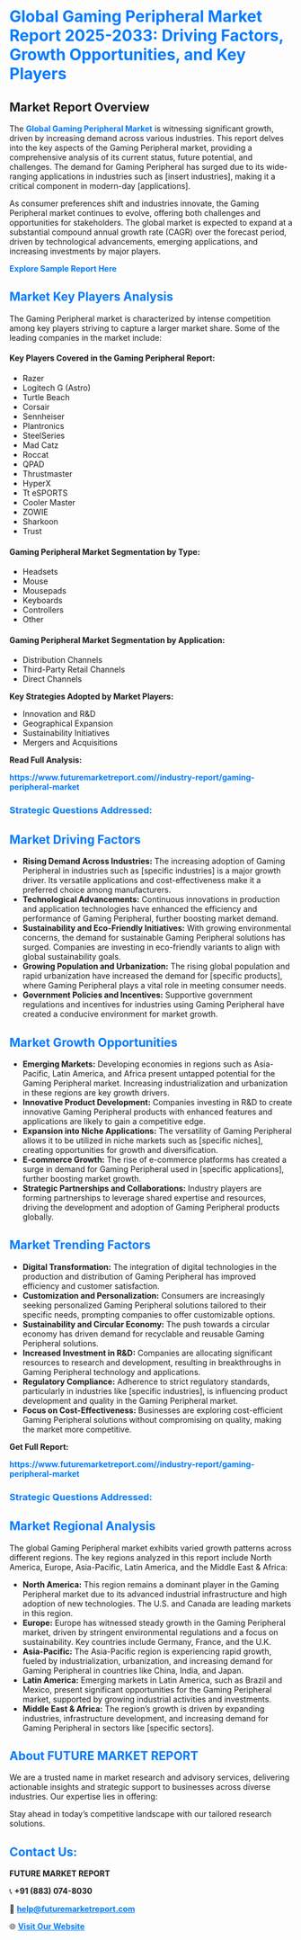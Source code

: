 <h1 style="color: #007BFF;">Global Gaming Peripheral Market Report 2025-2033: Driving Factors, Growth Opportunities, and Key Players</h1>

<section id="overview">
<h2>Market Report Overview</h2>
<p>The <a href="https://www.futuremarketreport.com//industry-report/gaming-peripheral-market" style="color: #007BFF; text-decoration: none;"><strong>Global Gaming Peripheral Market</strong></a> is witnessing significant growth, driven by increasing demand across various industries. This report delves into the key aspects of the Gaming Peripheral market, providing a comprehensive analysis of its current status, future potential, and challenges. The demand for Gaming Peripheral has surged due to its wide-ranging applications in industries such as [insert industries], making it a critical component in modern-day [applications].</p>
<p>As consumer preferences shift and industries innovate, the Gaming Peripheral market continues to evolve, offering both challenges and opportunities for stakeholders. The global market is expected to expand at a substantial compound annual growth rate (CAGR) over the forecast period, driven by technological advancements, emerging applications, and increasing investments by major players.</p>
</section>

<section id="overview">
<p><a href="https://www.futuremarketreport.com//request-sample/reportId=51633" style="color: #007BFF; text-decoration: none;"><strong>Explore Sample Report Here</strong></a></p>
</section>

<section id="key-players">
<h2 style="color: #007BFF;">Market Key Players Analysis</h2>
<p>The Gaming Peripheral market is characterized by intense competition among key players striving to capture a larger market share. Some of the leading companies in the market include:</p>
<h4>Key Players Covered in the Gaming Peripheral Report:</h4>
<ul><li>Razer</li><li>Logitech G (Astro)</li><li>Turtle Beach</li><li>Corsair</li><li>Sennheiser</li><li>Plantronics</li><li>SteelSeries</li><li>Mad Catz</li><li>Roccat</li><li>QPAD</li><li>Thrustmaster</li><li>HyperX</li><li>Tt eSPORTS</li><li>Cooler Master</li><li>ZOWIE</li><li>Sharkoon</li><li>Trust</li></ul>
<h4>Gaming Peripheral Market Segmentation by Type:</h4>
<ul><li>Headsets</li><li>Mouse</li><li>Mousepads</li><li>Keyboards</li><li>Controllers</li><li>Other</li></ul>

<h4>Gaming Peripheral Market Segmentation by Application:</h4>
<ul><li>Distribution Channels</li><li>Third-Party Retail Channels</li><li>Direct Channels</li></ul>
<p><strong>Key Strategies Adopted by Market Players:</strong></p>
<ul>
<li>Innovation and R&D</li>
<li>Geographical Expansion</li>
<li>Sustainability Initiatives</li>
<li>Mergers and Acquisitions</li>
</ul>
</section>

<section>
<p><strong>Read Full Analysis: </strong></p><a href="https://www.futuremarketreport.com//industry-report/gaming-peripheral-market" style="color: #007BFF; text-decoration: none;"><strong>https://www.futuremarketreport.com//industry-report/gaming-peripheral-market</strong></a>
<h3 style="color: #007BFF;">Strategic Questions Addressed:</h3>
</section>

<section id="driving-factors">
<h2 style="color: #007BFF;">Market Driving Factors</h2>
<ul>
<li><strong>Rising Demand Across Industries:</strong> The increasing adoption of Gaming Peripheral in industries such as [specific industries] is a major growth driver. Its versatile applications and cost-effectiveness make it a preferred choice among manufacturers.</li>
<li><strong>Technological Advancements:</strong> Continuous innovations in production and application technologies have enhanced the efficiency and performance of Gaming Peripheral, further boosting market demand.</li>
<li><strong>Sustainability and Eco-Friendly Initiatives:</strong> With growing environmental concerns, the demand for sustainable Gaming Peripheral solutions has surged. Companies are investing in eco-friendly variants to align with global sustainability goals.</li>
<li><strong>Growing Population and Urbanization:</strong> The rising global population and rapid urbanization have increased the demand for [specific products], where Gaming Peripheral plays a vital role in meeting consumer needs.</li>
<li><strong>Government Policies and Incentives:</strong> Supportive government regulations and incentives for industries using Gaming Peripheral have created a conducive environment for market growth.</li>
</ul>
</section>

<section id="growth-opportunities">
<h2 style="color: #007BFF;">Market Growth Opportunities</h2>
<ul>
<li><strong>Emerging Markets:</strong> Developing economies in regions such as Asia-Pacific, Latin America, and Africa present untapped potential for the Gaming Peripheral market. Increasing industrialization and urbanization in these regions are key growth drivers.</li>
<li><strong>Innovative Product Development:</strong> Companies investing in R&D to create innovative Gaming Peripheral products with enhanced features and applications are likely to gain a competitive edge.</li>
<li><strong>Expansion into Niche Applications:</strong> The versatility of Gaming Peripheral allows it to be utilized in niche markets such as [specific niches], creating opportunities for growth and diversification.</li>
<li><strong>E-commerce Growth:</strong> The rise of e-commerce platforms has created a surge in demand for Gaming Peripheral used in [specific applications], further boosting market growth.</li>
<li><strong>Strategic Partnerships and Collaborations:</strong> Industry players are forming partnerships to leverage shared expertise and resources, driving the development and adoption of Gaming Peripheral products globally.</li>
</ul>
</section>

<section id="trending-factors">
<h2 style="color: #007BFF;">Market Trending Factors</h2>
<ul>
<li><strong>Digital Transformation:</strong> The integration of digital technologies in the production and distribution of Gaming Peripheral has improved efficiency and customer satisfaction.</li>
<li><strong>Customization and Personalization:</strong> Consumers are increasingly seeking personalized Gaming Peripheral solutions tailored to their specific needs, prompting companies to offer customizable options.</li>
<li><strong>Sustainability and Circular Economy:</strong> The push towards a circular economy has driven demand for recyclable and reusable Gaming Peripheral solutions.</li>
<li><strong>Increased Investment in R&D:</strong> Companies are allocating significant resources to research and development, resulting in breakthroughs in Gaming Peripheral technology and applications.</li>
<li><strong>Regulatory Compliance:</strong> Adherence to strict regulatory standards, particularly in industries like [specific industries], is influencing product development and quality in the Gaming Peripheral market.</li>
<li><strong>Focus on Cost-Effectiveness:</strong> Businesses are exploring cost-efficient Gaming Peripheral solutions without compromising on quality, making the market more competitive.</li>
</ul>
</section>

<section>
<p><strong>Get Full Report: </strong></p><a href="https://www.futuremarketreport.com//industry-report/gaming-peripheral-market" style="color: #007BFF; text-decoration: none;"><strong>https://www.futuremarketreport.com//industry-report/gaming-peripheral-market</strong></a>
<h3 style="color: #007BFF;">Strategic Questions Addressed:</h3>
</section>


<section id="regional-analysis">
<h2 style="color: #007BFF;">Market Regional Analysis</h2>
<p>The global Gaming Peripheral market exhibits varied growth patterns across different regions. The key regions analyzed in this report include North America, Europe, Asia-Pacific, Latin America, and the Middle East & Africa:</p>
<ul>
<li><strong>North America:</strong> This region remains a dominant player in the Gaming Peripheral market due to its advanced industrial infrastructure and high adoption of new technologies. The U.S. and Canada are leading markets in this region.</li>
<li><strong>Europe:</strong> Europe has witnessed steady growth in the Gaming Peripheral market, driven by stringent environmental regulations and a focus on sustainability. Key countries include Germany, France, and the U.K.</li>
<li><strong>Asia-Pacific:</strong> The Asia-Pacific region is experiencing rapid growth, fueled by industrialization, urbanization, and increasing demand for Gaming Peripheral in countries like China, India, and Japan.</li>
<li><strong>Latin America:</strong> Emerging markets in Latin America, such as Brazil and Mexico, present significant opportunities for the Gaming Peripheral market, supported by growing industrial activities and investments.</li>
<li><strong>Middle East & Africa:</strong> The region’s growth is driven by expanding industries, infrastructure development, and increasing demand for Gaming Peripheral in sectors like [specific sectors].</li>
</ul>
</section>

<footer>
<h2 style="color: #007BFF;">About FUTURE MARKET REPORT</h2>
<p>We are a trusted name in market research and advisory services, delivering actionable insights and strategic support to businesses across diverse industries. Our expertise lies in offering:</p>

<p>Stay ahead in today’s competitive landscape with our tailored research solutions.</p>

<h2 style="color: #007BFF;">Contact Us:</h2>
<p><strong>FUTURE MARKET REPORT</strong></p>
<p>📞 <strong>+91 (883) 074-8030</strong></p>
<p>📧 <strong><a href="mailto:help@futuremarketreport.com" style="color: #007BFF;">help@futuremarketreport.com</a></strong></p>
<p>🌐 <strong><a href="https://www.futuremarketreport.com/" style="color: #007BFF;">Visit Our Website</a></strong></p>
</footer>